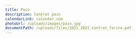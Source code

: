 ```yaml
---
title: Pain
description: Contrat pain
calendarLink: calendar.com
photoUrl: /uploads/images/pain.jpg
documentPath: /uploads/files/2021_2022_contrat_farine.pdf
---
```

